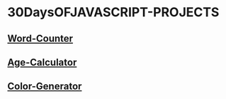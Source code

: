 # 30DaysOFJAVASCRIPT-PROJECTS



## [Word-Counter](https://chiragha.github.io/30DaysOFJAVASCRIPT-PROJECTS/Word-Counter/)



## [Age-Calculator](https://chiragha.github.io/30DaysOFJAVASCRIPT-PROJECTS/05-%20Age%20Calculator/)


## [Color-Generator](https://chiragha.github.io/30DaysOFJAVASCRIPT-PROJECTS/01-%20Random%20Color%20Generator/)


